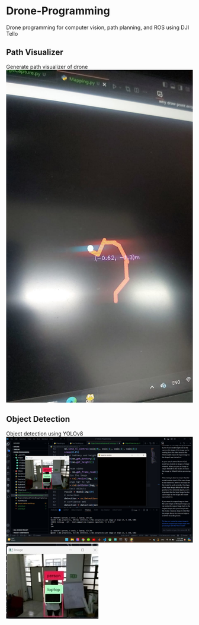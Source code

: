 # Drone-Programming
Drone programming for computer vision, path planning, and ROS using DJI Tello

## Path Visualizer
Generate path visualizer of drone 
![Path Visualizer](Images\PathVisualizer.jpeg)

## Object Detection
Object detection using YOLOv8
![ObjDet1](Images/ObjectDetection1.jpeg)
![ObjDet1Zoom](Images/ObjectDetectionZoom1.jpeg)
